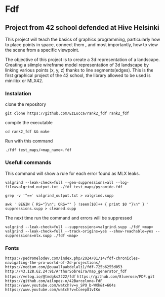 # Fdf
## Project from 42 school defended at Hive Helsinki
This project will teach the basics of graphics programming, particularly how
to place points in space, connect them , and most importantly, how to view
the scene from a specific viewpoint.

The objective of this project is to create a 3d representation of a landscape.
Creating a siimple wireframe model representation of 3d landscape by linking
various points  (x, y, z) thanks to line segments(edges).
This is the first graphical project of the 42 school, the library allowed to 
be used is minilibx or MLX42. 

### Instalation

clone the repository
```
git clone https://github.com/EzLucca/rank2_fdf rank2_fdf
```
compile the executable
```
cd rank2_fdf && make
```
Run with this command
```
./fdf test_maps/<map_name>.fdf
```

### Usefull commands

This command will show a rule for each error found as MLX leaks.
```
valgrind --leak-check=full --gen-suppressions=all --log-file=valgrind_output.txt ./fdf test_maps/pyramide.fdf
```
```
grep -v '^==' valgrind_output.txt > valgrind.supp
```
```
awk ' BEGIN { RS="}\n"; ORS="" } !seen[$0]++ { print $0 "}\n" } ' suppressions.supp > cleaned.supp
```
The next time run the command and errors will be suppressed
```
valgrind --leak-check=full --suppressions=valgrind.supp ./fdf <map>
valgrind --leak-check=full --track-origins=yes --show-reachable=yes --suppressions=mlx.supp ./fdf <map>
```
### Fonts
`https://pedromelodev.com/index.php/2024/01/14/fdf-chronicles-navigating-the-pro-world-of-2d-projections/`
`https://medium.com/@ouaallaabdelali1/fdf-725b6255d053`
`http://43.128.62.24:91/ArthurSobreira/map_generator_fdf`
`https://velog.io/@tmdgks2222/fdf`
`https://github.com/8luerose/FDF.git`
`https://github.com/ailopez-o/42Barcelona-FdF`
`https://www.youtube.com/watch?v=y_SPO_b-WXk&t=604s`
`https://www.youtube.com/watch?v=CceepU1vIKo`

